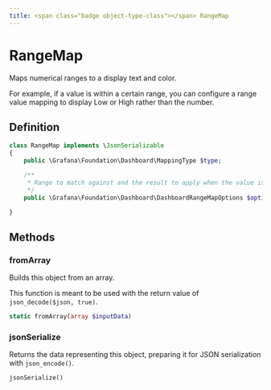 ```yaml
---
title: <span class="badge object-type-class"></span> RangeMap
---
```

# <span class="badge object-type-class"></span> RangeMap

Maps numerical ranges to a display text and color.

For example, if a value is within a certain range, you can configure a range value mapping to display Low or High rather than the number.

## Definition

```php
class RangeMap implements \JsonSerializable
{
    public \Grafana\Foundation\Dashboard\MappingType $type;

    /**
     * Range to match against and the result to apply when the value is within the range
     */
    public \Grafana\Foundation\Dashboard\DashboardRangeMapOptions $options;

}
```
## Methods

### <span class="badge object-method"></span> fromArray

Builds this object from an array.

This function is meant to be used with the return value of `json_decode($json, true)`.

```php
static fromArray(array $inputData)
```

### <span class="badge object-method"></span> jsonSerialize

Returns the data representing this object, preparing it for JSON serialization with `json_encode()`.

```php
jsonSerialize()
```

